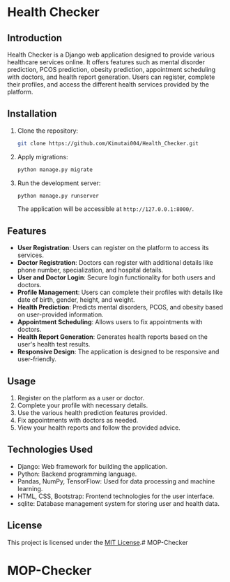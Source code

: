
# Health Checker

## Introduction
 Health Checker is a Django web application designed to provide various healthcare services online. It offers features such as mental disorder prediction, PCOS prediction, obesity prediction, appointment scheduling with doctors, and health report generation. Users can register, complete their profiles, and access the different health services provided by the platform.

## Installation
1. Clone the repository:
   ```bash
   git clone https://github.com/Kimutai004/Health_Checker.git
   ```

2. Apply migrations:
   ```bash
   python manage.py migrate
   ```
3. Run the development server:
   ```bash
   python manage.py runserver
   ```
   The application will be accessible at `http://127.0.0.1:8000/`.

## Features
- **User Registration**: Users can register on the platform to access its services.
- **Doctor Registration**: Doctors can register with additional details like phone number, specialization, and hospital details.
- **User and Doctor Login**: Secure login functionality for both users and doctors.
- **Profile Management**: Users can complete their profiles with details like date of birth, gender, height, and weight.
- **Health Prediction**: Predicts mental disorders, PCOS, and obesity based on user-provided information.
- **Appointment Scheduling**: Allows users to fix appointments with doctors.
- **Health Report Generation**: Generates health reports based on the user's health test results.
- **Responsive Design**: The application is designed to be responsive and user-friendly.

## Usage
1. Register on the platform as a user or doctor.
2. Complete your profile with necessary details.
3. Use the various health prediction features provided.
4. Fix appointments with doctors as needed.
5. View your health reports and follow the provided advice.

## Technologies Used
- Django: Web framework for building the application.
- Python: Backend programming language.
- Pandas, NumPy, TensorFlow: Used for data processing and machine learning.
- HTML, CSS, Bootstrap: Frontend technologies for the user interface.
- sqlite: Database management system for storing user and health data.


## License
This project is licensed under the [MIT License](LICENSE).# MOP-Checker
# MOP-Checker
